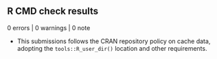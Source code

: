 ## R CMD check results

0 errors | 0 warnings | 0 note

* This submissions follows the CRAN repository policy on cache data, adopting the `tools::R_user_dir()` location and other requirements. 

